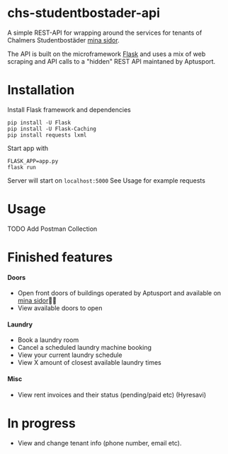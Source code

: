 # chs-studentbostader-api
A simple REST-API for wrapping around the services for tenants of Chalmers Studentbostäder [mina sidor](https://www.chalmersstudentbostader.se/min-bostad/). 

The API is built on the microframework [Flask](http://flask.pocoo.org/) and uses a mix of web scraping and API calls to a "hidden" REST API maintaned by Aptusport.

# Installation
Install Flask framework and dependencies
```
pip install -U Flask
pip install -U Flask-Caching
pip install requests lxml
```
Start app with
```
FLASK_APP=app.py
flask run
```
Server will start on `localhost:5000` See Usage for example requests


# Usage
TODO Add Postman Collection

# Finished features
#### Doors
  * Open front doors of buildings operated by Aptusport and available on [mina sidor](https://www.chalmersstudentbostader.se/min-bostad/)🔑🚪
  * View available doors to open
 
#### Laundry
 * Book a laundry room
 * Cancel a scheduled laundry machine booking
 * View your current laundry schedule
 * View X amount of closest available laundry times

#### Misc
 * View rent invoices and their status (pending/paid etc) (Hyresavi)

# In progress
 * View and change tenant info (phone number, email etc).
